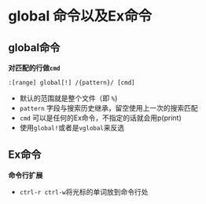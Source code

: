 # global 命令以及Ex命令

## global命令

**对匹配的行做`cmd`**

```vim
:[range] global[!] /{pattern}/ [cmd]
```

- 默认的范围就是整个文件（即 `%`)
- `pattern` 字段与搜索历史继承，留空使用上一次的搜索匹配
- `cmd` 可以是任何的Ex命令，不指定的话就会用p(print)
- 使用`global!`或者是`vglobal`来反选

## Ex命令

**命令行扩展**

- `ctrl-r ctrl-w`将光标的单词放到命令行处
